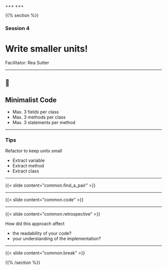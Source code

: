 +++
+++

{{% section %}}

### Session 4

# Write smaller units!

Facilitator: Rea Sutter

---

## 🤏
## Minimalist Code

- Max. 3 fields per class
- Max. 3 methods per class
- Max. 3 statements per method

---

### Tips

Refactor to keep units small
- Extract variable
- Extract method
- Extract class

---

{{< slide content="common.find_a_pair" >}}

---

{{< slide content="common.code" >}}

---

{{< slide content="common.retrospective" >}}

How did this approach affect
- the readability of your code?
- your understanding of the implementation?

---

{{< slide content="common.break" >}}

{{% /section %}}